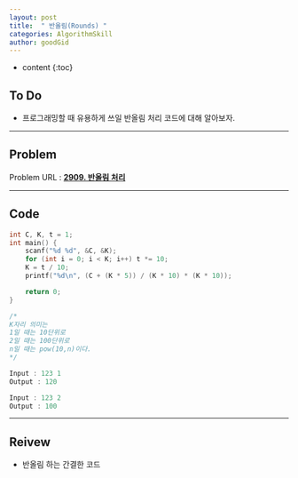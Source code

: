 ```yaml
---
layout: post
title:  " 반올림(Rounds) "
categories: AlgorithmSkill
author: goodGid
---
```

* content
{:toc}


## To Do

* 프로그래밍할 때 유용하게 쓰일 반올림 처리 코드에 대해 알아보자.











---

## Problem

Problem URL : **[2909. 반올림 처리](https://www.acmicpc.net/problem/2909)**


---

## Code

``` cpp
int C, K, t = 1;
int main() {
	scanf("%d %d", &C, &K);
	for (int i = 0; i < K; i++) t *= 10;
	K = t / 10;
	printf("%d\n", (C + (K * 5)) / (K * 10) * (K * 10));

	return 0;
}

/*
K자리 의미는 
1일 때는 10단위로
2일 때는 100단위로
n일 때는 pow(10,n)이다.
*/

Input : 123 1 
Output : 120

Input : 123 2
Output : 100
```

---

## Reivew

* 반올림 하는 간결한 코드
